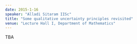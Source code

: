 ```yaml
---
date: 2015-1-16
speaker: "Alladi Sitaram IISc"
title: "Some qualitative uncertainty principles revisited"
venue: "Lecture Hall I, Department of Mathematics"
---
```

TBA
